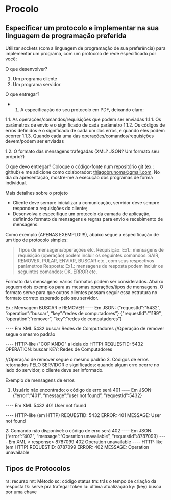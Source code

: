 # Procolo

## Especificar um protocolo e implementar na sua linguagem de programação preferida

Utilizar sockets (com a linguagem de programação de sua preferência) para implementar um programa, com um protocolo de rede especificado por você:

O que desenvolver?
1. Um programa cliente
2. Um programa servidor

O que entregar?
- 1. A especificação do seu protocolo em PDF, deixando claro:

1.1. As operações/comandos/requisições que podem ser enviadas
1.1.1. Os parâmetros de envio e o significado de cada parâmetro
1.1.2. Os códigos de erros definidos e o significado de cada um dos erros, e quando eles podem ocorrer
1.1.3. Quando cada uma das operações/comandos/requisições devem/podem ser enviadas

1.2. O formato das mensagens trafegadas (XML? JSON? Um formato seu próprio?)

O que devo entregar? Coloque o código-fonte num repositório git (ex.: github) e me adicione como colaborador: thiagobrunoms@gmail.com. No dia da apresentação, mostre-me a execução dos programas de forma individual.

Mais detalhes sobre o projeto

- Cliente deve sempre inicializar a comunicação, servidor deve sempre responder a requisições do cliente;
- Desenvolva e especifique um protocolo da camada de aplicação, definindo formato de mensagens e regras para envio e recebimento de mensagens.

Como exemplo (APENAS EXEMPLO!!!!), abaixo segue a especificação de um tipo de protocolo simples:

> Tipos de mensagens/operações etc.
Requisição: Ex1.: mensagens de requisição (operação) podem incluir os seguintes comandos: SAIR, REMOVER, PULAR, ENVIAR, BUSCAR etc., com seus respectivos parâmetros
Resposta: Ex1.: mensagens de resposta podem incluir os seguintes comandos: OK, ERROR etc.

Formato das mensagens: vários formatos podem ser considerados. Abaixo seguem dois exemplos para as mesmas operações/tipos de mensagens. O formato serve para que outros clientes possam seguir essa estrutura no formato correto esperado pelo seu servidor.

Ex.: Mensagem BUSCAR e REMOVER
---- Em JSON:
{"requestId":"5432", “operation”:”buscar”, “key”:”redes de computadores”}
{"requestId":"1199", “operation”:”remover”, “key”:”redes de computadores”}

---- Em XML
<request>
<requestId>5432</requestId>
<operation>buscar</operation>
<key>Redes de Computadores</key>
</request>
//Operação de remover segue o mesmo padrão

---- HTTP-like ("COPIANDO" a ideia do HTTP)
REQUESTID: 5432
OPERATION: buscar
KEY: Redes de Computadores

//Operação de remover segue o mesmo padrão
3. Códigos de erros retornados PELO SERVIDOR e significados: quando algum erro ocorre no lado do servidor, o cliente deve ser informado.

Exemplo de mensagens de erros

1. Usuário não encontrado: o código de erro será 401
---- Em JSON:
{“error”:”401”, “message”:”user not found”, "requestId":5432}

---- Em XML
<response>
<requestId>5432</requestId>
<error>401</error>
<message>User not found</message>
</response>

---- HTTP-like (em HTTP)
REQUESTID: 5432
ERROR: 401
MESSAGE: User not found

2: Comando não disponível: o código de erro será 402
---- Em JSON:
{“error”:”402”, “message”:”Operation unavailable”, "requestId":8787099}
---- Em XML
< response>
<requestId>8787099</requestId>
<error>402</error>
<message>Operation unavailable</message>
</response>
---- HTTP-like (em HTTP)
REQUESTID: 8787099
ERROR: 402
MESSAGE: Operation unavailable

## Tipos de Protocolos

rs: recurso
mt: Método
sc: código status
tm: trás o tempo de criação da resposta
tk: serve pra trafegar token
lu: última atualização
ky: (key) busca por uma chave




